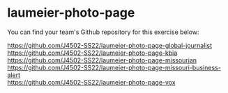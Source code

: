 # laumeier-photo-page

You can find your team's Github repository for this exercise below:

https://github.com/J4502-SS22/laumeier-photo-page-global-journalist <br>
https://github.com/J4502-SS22/laumeier-photo-page-kbia <br>
https://github.com/J4502-SS22/laumeier-photo-page-missourian <br>
https://github.com/J4502-SS22/laumeier-photo-page-missouri-business-alert <br>
https://github.com/J4502-SS22/laumeier-photo-page-vox
